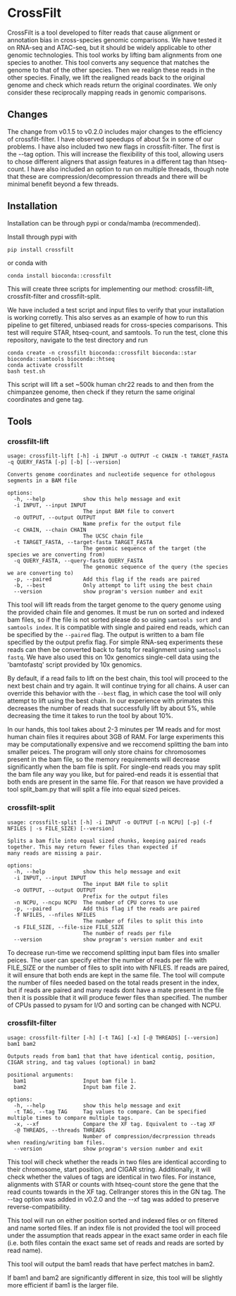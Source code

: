 # CrossFilt

CrossFilt is a tool developed to filter reads that cause alignment or annotation bias in cross-species genomic comparisons. We have tested it on RNA-seq and ATAC-seq, but it should be widely applicable to other genomic technologies. This tool works by lifting bam alignments from one species to another. This tool converts any sequence that matches the genome to that of the other species. Then we realign these reads in the other species. Finally, we lift the realigned reads back to the original genome and check which reads return the original coordinates. We only consider these reciprocally mapping reads in genomic comparisons.

## Changes

The change from v0.1.5 to v0.2.0 includes major changes to the efficiency of crossfilt-filter. I have observed speedups of about 5x in some of our problems. I have also included two new flags in crossfilt-filter. The first is the --tag option. This will increase the flexibility of this tool, allowing users to chose different aligners that assign features in a different tag than htseq-count. I have also included an option to run on multiple threads, though note that these are compression/decompression threads and there will be minimal benefit beyond a few threads. 

## Installation

Installation can be through pypi or conda/mamba (recommended). 

Install through pypi with 

```
pip install crossfilt
```

or conda with

```
conda install bioconda::crossfilt
```

This will create three scripts for implementing our method: crossfilt-lift, crossfilt-filter and crossfilt-split. 

We have included a test script and input files to verify that your installation is working corretly. This also serves as an example of how to run this pipeline to get filtered, unbiased reads for cross-species comparisons. This test will require STAR, htseq-count, and samtools. To run the test, clone this repository, navigate to the test directory and run

```
conda create -n crossfilt bioconda::crossfilt bioconda::star bioconda::samtools bioconda::htseq
conda activate crossfilt
bash test.sh
```

This script will lift a set ~500k human chr22 reads to and then from the chimpanzee genome, then check if they return the same original coordinates and gene tag.

## Tools

### crossfilt-lift

```
usage: crossfilt-lift [-h] -i INPUT -o OUTPUT -c CHAIN -t TARGET_FASTA -q QUERY_FASTA [-p] [-b] [--version]

Converts genome coordinates and nucleotide sequence for othologous segments in a BAM file

options:
  -h, --help            show this help message and exit
  -i INPUT, --input INPUT
                        The input BAM file to convert
  -o OUTPUT, --output OUTPUT
                        Name prefix for the output file
  -c CHAIN, --chain CHAIN
                        The UCSC chain file
  -t TARGET_FASTA, --target-fasta TARGET_FASTA
                        The genomic sequence of the target (the species we are converting from)
  -q QUERY_FASTA, --query-fasta QUERY_FASTA
                        The genomic sequence of the query (the species we are converting to)
  -p, --paired          Add this flag if the reads are paired
  -b, --best            Only attempt to lift using the best chain
  --version             show program's version number and exit
```

This tool will lift reads from the target genome to the query genome using the provided chain file and genomes. It must be run on sorted and indexed bam files, so if the file is not sorted please do so using `samtools sort` and `samtools index`. It is compatible with single and paired end reads, which can be specified by the `--paired` flag. The output is written to a bam file specified by the output prefix flag. For simple RNA-seq experiments these reads can then be converted back to fastq for realignment using `samtools fastq`. We have also used this on 10x genomics single-cell data using the 'bamtofastq' script provided by 10x genomics. 

By default, if a read fails to lift on the best chain, this tool will proceed to the next best chain and try again. It will continue trying for all chains. A user can override this behavior with the `--best` flag, in which case the tool will only attempt to lift using the best chain. In our experience with primates this decreases the number of reads that successfully lift by about 5%, while decreasing the time it takes to run the tool by about 10%. 

In our hands, this tool takes about 2-3 minutes per 1M reads and for most human chain files it requires about 3GB of RAM. For large experiments this may be computationally expensive and we reccomend splitting the bam into smaller peices. The program will only store chains for chromosomes present in the bam file, so the memory requirements will decrease significantly when the bam file is split. For single-end reads you may split the bam file any way you like, but for paired-end reads it is essential that both ends are present in the same file. For that reason we have provided a tool split_bam.py that will split a file into equal sized peices. 

### crossfilt-split

```
usage: crossfilt-split [-h] -i INPUT -o OUTPUT [-n NCPU] [-p] (-f NFILES | -s FILE_SIZE) [--version]

Splits a bam file into equal sized chunks, keeping paired reads together. This may return fewer files than expected if
many reads are missing a pair.

options:
  -h, --help            show this help message and exit
  -i INPUT, --input INPUT
                        The input BAM file to split
  -o OUTPUT, --output OUTPUT
                        Prefix for the output files
  -n NCPU, --ncpu NCPU  The number of CPU cores to use
  -p, --paired          Add this flag if the reads are paired
  -f NFILES, --nfiles NFILES
                        The number of files to split this into
  -s FILE_SIZE, --file-size FILE_SIZE
                        The number of reads per file
  --version             show program's version number and exit
```

To decrease run-time we reccomend splitting input bam files into smaller peices. The user can specify either the number of reads per file with FILE_SIZE or the number of files to split into with NFILES. If reads are paired, it will ensure that both ends are kept in the same file. The tool will compute the number of files needed based on the total reads present in the index, but if reads are paired and many reads dont have a mate present in the file then it is possible that it will produce fewer files than specified. The number of CPUs passed to pysam for I/O and sorting can be changed with NCPU. 

### crossfilt-filter

```
usage: crossfilt-filter [-h] [-t TAG] [-x] [-@ THREADS] [--version] bam1 bam2

Outputs reads from bam1 that that have identical contig, position, CIGAR string, and tag values (optional) in bam2

positional arguments:
  bam1                  Input bam file 1.
  bam2                  Input bam file 2.

options:
  -h, --help            show this help message and exit
  -t TAG, --tag TAG     Tag values to compare. Can be specified multiple times to compare multiple tags.
  -x, --xf              Compare the XF tag. Equivalent to --tag XF
  -@ THREADS, --threads THREADS
                        Number of compression/decrpression threads when reading/writing bam files.
  --version             show program's version number and exit
```

This tool will check whether the reads in two files are identical according to their chromosome, start position, and CIGAR string. Additionally, it will check whether the values of tags are identical in two files. For instance, alignments with STAR or counts with htseq-count store the gene that the read counts towards in the XF tag. Cellranger stores this in the GN tag. The --tag option was added in v0.2.0 and the --xf tag was added to preserve reverse-compatibility. 

This tool will run on either position sorted and indexed files or on filtered and name sorted files. If an index file is not provided the tool will proceed under the assumption that reads appear in the exact same order in each file (i.e. both files contain the exact same set of reads and reads are sorted by read name).

This tool will output the bam1 reads that have perfect matches in bam2. 

If bam1 and bam2 are significantly different in size, this tool will be slightly more efficient if bam1 is the larger file.




